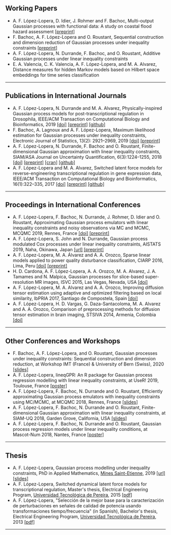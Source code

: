 ## Working Papers
- A. F. López-Lopera, D. Idier, J. Rohmer and F. Bachoc, Multi-output Gaussian processes with functional data: A study on coastal flood hazard assessment [[preprint]](https://arxiv.org/abs/2007.14052)
- F. Bachoc, A. F. López-Lopera and O. Roustant, Sequential construction and dimension reduction of Gaussian processes under inequality constraints [[preprint]](https://arxiv.org/abs/2009.04188)
- A. F. López-Lopera, N. Durrande, F. Bachoc, and O. Roustant, Additive Gaussian processes under linear inequality constraints
- E. A. Valencia, C. K. Valencia, A. F. López-Lopera, and M. A. Alvarez, Distance measures for hidden Markov models based on Hilbert space embeddings for time series classification

---

## Publications in International Journals
- A. F. López-Lopera, N. Durrande and M. A. Alvarez, Physically-inspired Gaussian process models for post-transcriptional regulation in Drosophila, IEEE/ACM Transaction on Computational Biology and Bioinformatics, 2019 [[doi]](https://doi.org/10.1109/TCBB.2019.2918774) [[preprint]](https://arxiv.org/abs/1808.10026) [[github]](https://github.com/anfelopera/PhysicallyGPDrosophila)
- F. Bachoc, A. Lagnoux and A. F. López-Lopera, Maximum likelihood estimation for Gaussian processes under inequality constraints, Electronic Journal of Statistics, 13(2): 2921–2969, 2019 [[doi]](https://doi.org/10.1214/19-EJS1587) [[preprint]](https://arxiv.org/abs/1804.03378)
- A. F. López-Lopera, N. Durrande, F. Bachoc and O. Roustant, Finite-dimensional Gaussian approximation with linear inequality constraints, SIAM/ASA Journal on Uncertainty Quantification, 6(3):1224–1255, 2018 [[doi]](https://doi.org/10.1137/17M1153157) [[preprint]](https://arxiv.org/abs/1710.07453) [[cran]](https://cran.r-project.org/web/packages/lineqGPR/index.html) [[github]](https://github.com/anfelopera/lineqGPR)
- A. F. López-Lopera and M. A. Alvarez, Switched latent force models for reverse-engineering transcriptional regulation in gene expression data, IEEE/ACM Transaction on Computational Biology and Bioinformatics, 16(1):322–335, 2017 [[doi]](https://doi.org/10.1109/TCBB.2017.2764908) [[preprint]](https://arxiv.org/abs/1511.07334) [[github]](https://github.com/anfelopera/SDLFM_ReverseEngineering)

---

## Proceedings in International Conferences
- A. F. López-Lopera, F. Bachoc, N. Durrande, J. Rohmer, D. Idier and O. Roustant, Approximating Gaussian process emulators with linear inequality constraints and noisy observations via MC and MCMC, MCQMC 2019, Rennes, France [[doi]](https://doi.org/10.1007/978-3-030-43465-6_18) [[preprint]](https://arxiv.org/abs/1901.04827)
- A. F. López-Lopera, S. John and N. Durrande, Gaussian process modulated Cox processes under linear inequality constraints, AISTATS 2019, Naha, Okinawa, Japan [[url]](http://proceedings.mlr.press/v89/lopez-lopera19a.html) [[preprint]](http://arxiv.org/abs/1902.10974)
- A. F. López-Lopera, M. A. Álvarez and A. A. Orozco, Sparse linear models applied to power quality disturbance classification, CIARP 2016, Lima, Peru [[doi]](https://link.springer.com/chapter/10.1007/978-3-319-52277-7_63) [[preprint]](http://arxiv.org/abs/1511.07281)
- H. D. Cardona, A. F. López-Lopera, A. A. Orozco, M. A. Alvarez, J. A. Tamames and N. Malpica, Gaussian processes for slice-based super-resolution MR images, ISVC 2015, Las Vegas, Nevada, USA [[doi]](http://dx.doi.org/10.1007/978-3-319-27863-6_65)
- A. F. López-Lopera, M. A. Alvarez and A. A. Orozco, Improving diffusion tensor estimation using adaptive and optimized filtering based on local similarity, IbPRIA 2017, Santiago de Compostela, Spain [[doi]](http://dx.doi.org/10.1007/978-3-319-19390-8_69)
- A. F. López-Lopera, H. D. Vargas, G. Daza-Santacoloma, M. A. Alvarez and A. A. Orozco, Comparison of preprocessing methods for diffusion tensor estimation in brain imaging, STSIVA 2014, Armenia, Colombia [[doi]](http://ieeexplore.ieee.org/xpl/articleDetails.jsp?arnumber=7010183)

---

## Other Conferences and Workshops
- F. Bachoc, A. F. López-Lopera, and O. Roustant, Gaussian processes under inequality constraints: Sequential construction and dimension reduction, at Workshop IMT (France) & University of Bern (Swiss), 2020 [[slides]](https://github.com/anfelopera/anfelopera.github.io/raw/master/publications/conferences/IMTBern2020slides.pdf)
- A. F. López-Lopera, lineqGPR: An R package for Gaussian process regression modelling with linear inequality constraints, at UseR! 2019, Toulouse, France [[poster]](https://github.com/anfelopera/anfelopera.github.io/raw/master/publications/conferences/UseR2019poster.pdf)
- A. F. López-Lopera, F. Bachoc, N. Durrande and O. Roustant, Efficiently approximating Gaussian process emulators with inequality constraints using MC/MCMC, at MCQMC 2018, Rennes, France [[slides]](https://github.com/anfelopera/anfelopera.github.io/raw/master/publications/conferences/MCQMC2018slides.pdf)
- A. F. López-Lopera, F. Bachoc, N. Durrande and O. Roustant, Finite-dimensional Gaussian approximation with linear inequality constraints, at SIAM-UQ 2018, Garden Grove, California, USA [[slides]](https://github.com/anfelopera/anfelopera.github.io/raw/master/publications/conferences/SIAMUQ2018slides.pdf)
- A. F. López-Lopera, F. Bachoc, N. Durrande and O. Roustant, Gaussian process regression models under linear inequality conditions, at Mascot-Num 2018, Nantes, France [[poster]](https://github.com/anfelopera/anfelopera.github.io/raw/master/publications/conferences/MascotNum2018poster.pdf)

---

## Thesis
- A. F. López-Lopera, Gaussian process modelling under inequality constraints, PhD in Applied Mathematics, [Mines Saint-Etienne](https://www.mines-stetienne.fr/), 2019 [[url]](https://tel.archives-ouvertes.fr/tel-02863891) [[slides]](https://github.com/anfelopera/anfelopera.github.io/raw/master/publications/thesis/LopezLopera2019_PhDSlides.pdf)
- A. F. López-Lopera, Switched dynamical latent force models for transcriptional regulation, Master's thesis, Electrical Engineering Program, [Universidad Tecnológica de Pereira](https://www.utp.edu.co/), 2015 [[pdf]](https://github.com/anfelopera/anfelopera.github.io/raw/master/publications/thesis/LopezLopera2015_MScThesis.pdf)
- A. F. López-Lopera, "Selección de la mejor base para la caracterización de perturbaciones en señales de calidad de potencia usando transformaciones tiempo/frecuencia" (in Spanish), Bachelor's thesis, Electrical Engineering Program, [Universidad Tecnológica de Pereira](https://www.utp.edu.co/), 2013 [[pdf]](https://github.com/anfelopera/anfelopera.github.io/raw/master/publications/thesis/LopezLopera2013_BScThesis.pdf)

---
